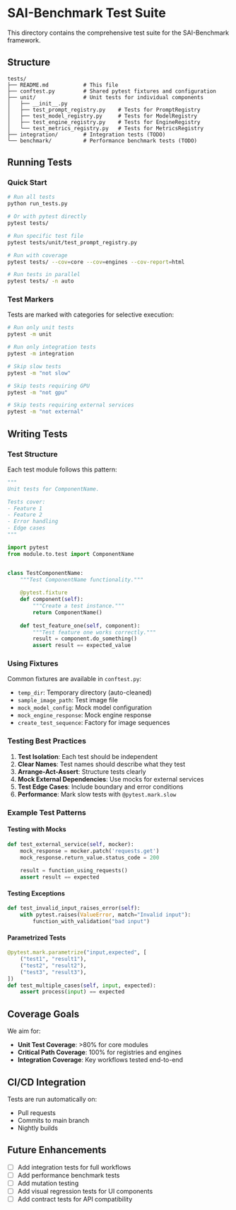 # SAI-Benchmark Test Suite

This directory contains the comprehensive test suite for the SAI-Benchmark framework.

## Structure

```
tests/
├── README.md           # This file
├── conftest.py         # Shared pytest fixtures and configuration
├── unit/               # Unit tests for individual components
│   ├── __init__.py
│   ├── test_prompt_registry.py    # Tests for PromptRegistry
│   ├── test_model_registry.py     # Tests for ModelRegistry
│   ├── test_engine_registry.py    # Tests for EngineRegistry
│   └── test_metrics_registry.py   # Tests for MetricsRegistry
├── integration/        # Integration tests (TODO)
└── benchmark/          # Performance benchmark tests (TODO)
```

## Running Tests

### Quick Start

```bash
# Run all tests
python run_tests.py

# Or with pytest directly
pytest tests/

# Run specific test file
pytest tests/unit/test_prompt_registry.py

# Run with coverage
pytest tests/ --cov=core --cov=engines --cov-report=html

# Run tests in parallel
pytest tests/ -n auto
```

### Test Markers

Tests are marked with categories for selective execution:

```bash
# Run only unit tests
pytest -m unit

# Run only integration tests
pytest -m integration

# Skip slow tests
pytest -m "not slow"

# Skip tests requiring GPU
pytest -m "not gpu"

# Skip tests requiring external services
pytest -m "not external"
```

## Writing Tests

### Test Structure

Each test module follows this pattern:

```python
"""
Unit tests for ComponentName.

Tests cover:
- Feature 1
- Feature 2
- Error handling
- Edge cases
"""

import pytest
from module.to.test import ComponentName


class TestComponentName:
    """Test ComponentName functionality."""
    
    @pytest.fixture
    def component(self):
        """Create a test instance."""
        return ComponentName()
    
    def test_feature_one(self, component):
        """Test feature one works correctly."""
        result = component.do_something()
        assert result == expected_value
```

### Using Fixtures

Common fixtures are available in `conftest.py`:

- `temp_dir`: Temporary directory (auto-cleaned)
- `sample_image_path`: Test image file
- `mock_model_config`: Mock model configuration
- `mock_engine_response`: Mock engine response
- `create_test_sequence`: Factory for image sequences

### Testing Best Practices

1. **Test Isolation**: Each test should be independent
2. **Clear Names**: Test names should describe what they test
3. **Arrange-Act-Assert**: Structure tests clearly
4. **Mock External Dependencies**: Use mocks for external services
5. **Test Edge Cases**: Include boundary and error conditions
6. **Performance**: Mark slow tests with `@pytest.mark.slow`

### Example Test Patterns

#### Testing with Mocks
```python
def test_external_service(self, mocker):
    mock_response = mocker.patch('requests.get')
    mock_response.return_value.status_code = 200
    
    result = function_using_requests()
    assert result == expected
```

#### Testing Exceptions
```python
def test_invalid_input_raises_error(self):
    with pytest.raises(ValueError, match="Invalid input"):
        function_with_validation("bad input")
```

#### Parametrized Tests
```python
@pytest.mark.parametrize("input,expected", [
    ("test1", "result1"),
    ("test2", "result2"),
    ("test3", "result3"),
])
def test_multiple_cases(self, input, expected):
    assert process(input) == expected
```

## Coverage Goals

We aim for:
- **Unit Test Coverage**: >80% for core modules
- **Critical Path Coverage**: 100% for registries and engines
- **Integration Coverage**: Key workflows tested end-to-end

## CI/CD Integration

Tests are run automatically on:
- Pull requests
- Commits to main branch
- Nightly builds

## Future Enhancements

- [ ] Add integration tests for full workflows
- [ ] Add performance benchmark tests
- [ ] Add mutation testing
- [ ] Add visual regression tests for UI components
- [ ] Add contract tests for API compatibility